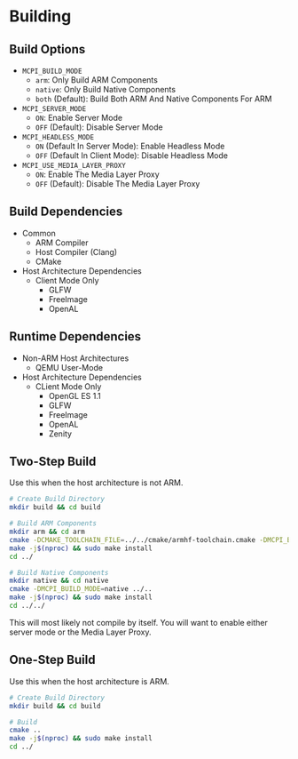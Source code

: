 # Building

## Build Options
* ``MCPI_BUILD_MODE``
  * ``arm``: Only Build ARM Components
  * ``native``: Only Build Native Components
  * ``both`` (Default): Build Both ARM And Native Components For ARM
* ``MCPI_SERVER_MODE``
  * ``ON``: Enable Server Mode
  * ``OFF`` (Default): Disable Server Mode
* ``MCPI_HEADLESS_MODE``
  * ``ON`` (Default In Server Mode): Enable Headless Mode
  * ``OFF`` (Default In Client Mode): Disable Headless Mode
* ``MCPI_USE_MEDIA_LAYER_PROXY``
  * ``ON``: Enable The Media Layer Proxy
  * ``OFF`` (Default): Disable The Media Layer Proxy

## Build Dependencies
* Common
  * ARM Compiler
  * Host Compiler (Clang)
  * CMake
* Host Architecture Dependencies
  * Client Mode Only
    * GLFW
    * FreeImage
    * OpenAL

## Runtime Dependencies
* Non-ARM Host Architectures
  * QEMU User-Mode
* Host Architecture Dependencies
  * CLient Mode Only
    * OpenGL ES 1.1
    * GLFW
    * FreeImage
    * OpenAL
    * Zenity

## Two-Step Build
Use this when the host architecture is not ARM.

```sh
# Create Build Directory
mkdir build && cd build

# Build ARM Components
mkdir arm && cd arm
cmake -DCMAKE_TOOLCHAIN_FILE=../../cmake/armhf-toolchain.cmake -DMCPI_BUILD_MODE=arm ../..
make -j$(nproc) && sudo make install
cd ../

# Build Native Components
mkdir native && cd native
cmake -DMCPI_BUILD_MODE=native ../..
make -j$(nproc) && sudo make install
cd ../../
```

This will most likely not compile by itself. You will want to enable either server mode or the Media Layer Proxy.

## One-Step Build
Use this when the host architecture is ARM.

```sh
# Create Build Directory
mkdir build && cd build

# Build
cmake ..
make -j$(nproc) && sudo make install
cd ../
```
